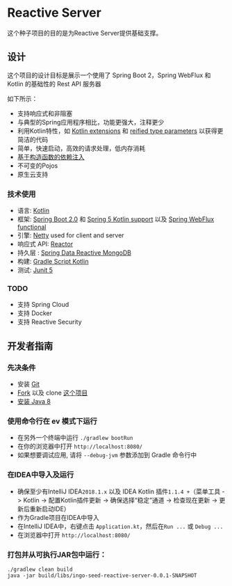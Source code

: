 # Reactive Server

这个种子项目的目的是为Reactive Server提供基础支撑。

## 设计

这个项目的设计目标是展示一个使用了 Spring Boot 2，Spring WebFlux 和 Kotlin 的基础性的 Rest API 服务器

如下所示：
  - 支持响应式和非阻塞
  - 与典型的Spring应用程序相比，功能更强大，注释更少
  - 利用Kotlin特性，如 [Kotlin extensions](https://kotlinlang.org/docs/reference/extensions.html) 和 [reified type parameters](https://kotlinlang.org/docs/reference/inline-functions.html＃reified-type-parameters) 以获得更简洁的代码
  - 简单，快速启动，高效的请求处理，低内存消耗
  - [基于构造函数的依赖注入](http://olivergierke.de/2013/11/why-field-injection-is-evil/)
  - 不可变的Pojos
  - 原生云支持

### 技术使用

 - 语言: [Kotlin](https://kotlin.link/)
 - 框架: [Spring Boot 2.0](https://projects.spring.io/spring-boot/) 和 [Spring 5 Kotlin support](https://docs.spring.io/spring-framework/docs/5.0.x/spring-framework-reference/kotlin.html) 以及 [Spring WebFlux functional](https://docs.spring.io/spring-framework/docs/5.0.x/spring-framework-reference/reactive-web.html)
 - 引擎: [Netty](http://netty.io/) used for client and server
 - 响应式 API: [Reactor](http://projectreactor.io/)
 - 持久层 : [Spring Data Reactive MongoDB](https://spring.io/blog/2016/11/28/going-reactive-with-spring-data)
 - 构建: [Gradle Script Kotlin](https://github.com/gradle/gradle-script-kotlin)
 - 测试: [Junit 5](http://junit.org/)

### TODO

 - 支持 Spring Cloud
 - 支持 Docker
 - 支持 Reactive Security

## 开发者指南

### 先决条件
 - 安装 [Git](https://git-scm.com/)
 - [Fork](https://github.com/mix-it/mixit#fork-destination-box) 以及 clone [这个项目](https://github.com/mix-it/mixit)
 - [安装 Java 8](http://www.oracle.com/technetwork/java/javase/downloads/jdk8-downloads-2133151.html)

### 使用命令行在 ev 模式下运行
 - 在另外一个终端中运行 `./gradlew bootRun`
 - 在你的浏览器中打开 `http://localhost:8080/`
 - 如果想要调试应用, 请将 `--debug-jvm` 参数添加到 Gradle 命令行中

### 在IDEA中导入及运行
 - 确保至少有IntelliJ IDEA`2018.1.x` 以及 IDEA Kotlin 插件`1.1.4 +`（菜单工具 -> Kotlin -> 配置Kotlin插件更新 -> 确保选择“稳定”通道 -> 检查现在更新 -> 更新后重新启动IDE）
 - 作为Gradle项目在IDEA中导入
 - 在IntelliJ IDEA中，右键点击 `Application.kt`，然后在`Run ...` 或 `Debug ...`
 - 在浏览器中打开 `http://localhost:8080/`

### 打包并从可执行JAR包中运行：
```
./gradlew clean build
java -jar build/libs/ingo-seed-reactive-server-0.0.1-SNAPSHOT
```
